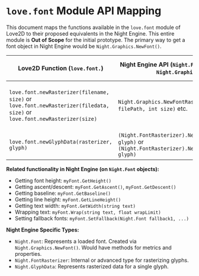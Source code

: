 # `love.font` Module API Mapping

This document maps the functions available in the `love.font` module of Love2D to their proposed equivalents in the Night Engine. This entire module is **Out of Scope** for the initial prototype. The primary way to get a font object in Night Engine would be `Night.Graphics.NewFont()`.

| Love2D Function (`love.font.`) | Night Engine API (`Night.Font` methods or `Night.Graphics`) | Notes / C# Signature Idea | Status (Prototype Scope) | Done |
|--------------------------------|-------------------------------------------------------------|---------------------------|--------------------------|------|
| `love.font.newRasterizer(filename, size)` or `love.font.newRasterizer(filedata, size)` or `love.font.newRasterizer(size)` | `Night.Graphics.NewFontRasterizer(string filePath, int size)` etc. | `public static Night.FontRasterizer NewFontRasterizer(...)` <br> Creates a font rasterizer. `Night.Font` would likely encapsulate this. | Out of Scope | [ ] |
| `love.font.newGlyphData(rasterizer, glyph)` | `(Night.FontRasterizer).NewGlyphData(char glyph)` or `(Night.FontRasterizer).NewGlyphData(uint glyph)` | `public Night.GlyphData NewGlyphData(char glyph)` (method on `FontRasterizer` or `Font`) | Out of Scope | [ ] |

**Related functionality in Night Engine (on `Night.Font` objects):**
*   Getting font height: `myFont.GetHeight()`
*   Getting ascent/descent: `myFont.GetAscent()`, `myFont.GetDescent()`
*   Getting baseline: `myFont.GetBaseline()`
*   Getting line height: `myFont.GetLineHeight()`
*   Getting text width: `myFont.GetWidth(string text)`
*   Wrapping text: `myFont.Wrap(string text, float wrapLimit)`
*   Setting fallback fonts: `myFont.SetFallback(Night.Font fallback1, ...)`

**Night Engine Specific Types:**
*   `Night.Font`: Represents a loaded font. Created via `Night.Graphics.NewFont()`. Would have methods for metrics and properties.
*   `Night.FontRasterizer`: Internal or advanced type for rasterizing glyphs.
*   `Night.GlyphData`: Represents rasterized data for a single glyph.

